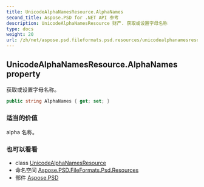 ```yaml
---
title: UnicodeAlphaNamesResource.AlphaNames
second_title: Aspose.PSD for .NET API 参考
description: UnicodeAlphaNamesResource 财产. 获取或设置字母名称
type: docs
weight: 20
url: /zh/net/aspose.psd.fileformats.psd.resources/unicodealphanamesresource/alphanames/
---
```

## UnicodeAlphaNamesResource.AlphaNames property

获取或设置字母名称。

```csharp
public string AlphaNames { get; set; }
```

### 适当的价值

alpha 名称。

### 也可以看看

* class [UnicodeAlphaNamesResource](../)
* 命名空间 [Aspose.PSD.FileFormats.Psd.Resources](../../unicodealphanamesresource/)
* 部件 [Aspose.PSD](../../../)


